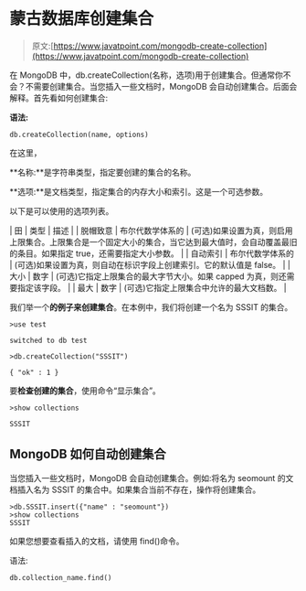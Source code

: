 # 蒙古数据库创建集合

> 原文:[https://www.javatpoint.com/mongodb-create-collection](https://www.javatpoint.com/mongodb-create-collection)

在 MongoDB 中，db.createCollection(名称，选项)用于创建集合。但通常你不会？不需要创建集合。当您插入一些文档时，MongoDB 会自动创建集合。后面会解释。首先看如何创建集合:

**语法:**

```
db.createCollection(name, options) 

```

在这里，

**名称:**是字符串类型，指定要创建的集合的名称。

**选项:**是文档类型，指定集合的内存大小和索引。这是一个可选参数。

以下是可以使用的选项列表。

| 田 | 类型 | 描述 |
| 脱帽致意 | 布尔代数学体系的 | (可选)如果设置为真，则启用上限集合。上限集合是一个固定大小的集合，当它达到最大值时，会自动覆盖最旧的条目。如果指定 true，还需要指定大小参数。 |
| 自动索引 | 布尔代数学体系的 | (可选)如果设置为真，则自动在标识字段上创建索引。它的默认值是 false。 |
| 大小 | 数字 | (可选)它指定上限集合的最大字节大小。如果 capped 为真，则还需要指定该字段。 |
| 最大 | 数字 | (可选)它指定上限集合中允许的最大文档数。 |

我们举一个**的例子来创建集合**。在本例中，我们将创建一个名为 SSSIT 的集合。

```
>use test

```

```
switched to db test

```

```
>db.createCollection("SSSIT")

```

```
{ "ok" : 1 }

```

要**检查创建的集合**，使用命令“显示集合”。

```
>show collections

```

```
SSSIT

```

## MongoDB 如何自动创建集合

当您插入一些文档时，MongoDB 会自动创建集合。例如:将名为 seomount 的文档插入名为 SSSIT 的集合中。如果集合当前不存在，操作将创建集合。

```
>db.SSSIT.insert({"name" : "seomount"})  
>show collections  
SSSIT

```

如果您想要查看插入的文档，请使用 find()命令。

语法:

```
db.collection_name.find()

```